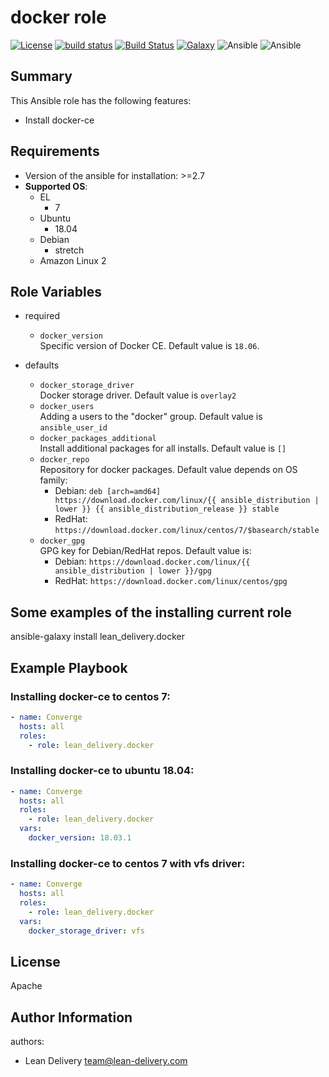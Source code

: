 docker role
=========

[![License](https://img.shields.io/badge/license-Apache-green.svg?style=flat)](https://raw.githubusercontent.com/lean-delivery/ansible-role-docker/master/LICENSE)
[![build status](https://travis-ci.org/lean-delivery/ansible-role-docker.svg?branch=master)](https://travis-ci.org/lean-delivery/ansible-role-docker)
[![Build Status](https://gitlab.com/lean-delivery/ansible-role-docker/badges/master/pipeline.svg)](https://gitlab.com/lean-delivery/ansible-role-docker/pipelines)
[![Galaxy](https://img.shields.io/badge/galaxy-lean__delivery.docker-blue.svg)](https://galaxy.ansible.com/lean_delivery/docker)
![Ansible](https://img.shields.io/ansible/role/d/28987.svg)
![Ansible](https://img.shields.io/badge/dynamic/json.svg?label=min_ansible_version&url=https%3A%2F%2Fgalaxy.ansible.com%2Fapi%2Fv1%2Froles%2F28987%2F&query=$.min_ansible_version)

## Summary

This Ansible role has the following features:

 - Install docker-ce

Requirements
------------

 - Version of the ansible for installation: >=2.7
 - **Supported OS**:  
   - EL
     - 7
   - Ubuntu
     - 18.04
   - Debian
     - stretch
   - Amazon Linux 2

## Role Variables

- required
  - `docker_version`  
  Specific version of Docker CE. Default value is `18.06`.

- defaults
  - `docker_storage_driver`  
  Docker storage driver. Default value is `overlay2`
  - `docker_users`  
  Adding a users to the "docker" group. Default value is `ansible_user_id`
  - `docker_packages_additional`   
    Install additional packages for all installs. Default value is `[]`
  - `docker_repo`   
    Repository for docker packages. Default value depends on OS family:   
      * Debian: `deb [arch=amd64] https://download.docker.com/linux/{{ ansible_distribution | lower }} {{ ansible_distribution_release }} stable`   
      * RedHat: `https://download.docker.com/linux/centos/7/$basearch/stable`
  - `docker_gpg`  
    GPG key for Debian/RedHat repos. Default value is:
      * Debian: `https://download.docker.com/linux/{{ ansible_distribution | lower }}/gpg`
      * RedHat: `https://download.docker.com/linux/centos/gpg`

## Some examples of the installing current role

ansible-galaxy install lean_delivery.docker

Example Playbook
----------------

### Installing docker-ce to centos 7:
```yaml
- name: Converge
  hosts: all
  roles:
    - role: lean_delivery.docker
```

### Installing docker-ce to ubuntu 18.04:
```yaml
- name: Converge
  hosts: all
  roles:
    - role: lean_delivery.docker
  vars:
    docker_version: 18.03.1
```

### Installing docker-ce to centos 7 with vfs driver:
```yaml
- name: Converge
  hosts: all
  roles:
    - role: lean_delivery.docker
  vars:
    docker_storage_driver: vfs
```

License
-------

Apache

Author Information
------------------

authors:
  - Lean Delivery <team@lean-delivery.com>

